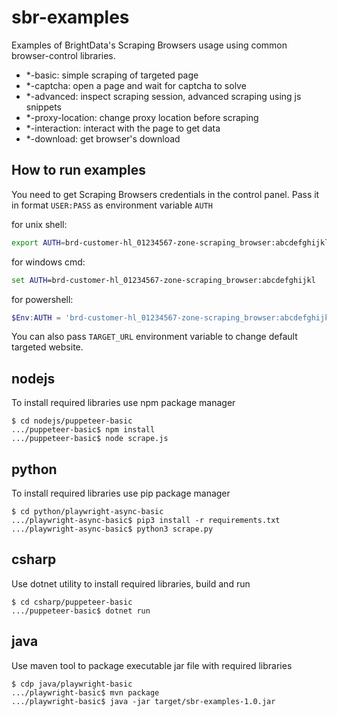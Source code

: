 sbr-examples
============

Examples of BrightData's Scraping Browsers usage using common browser-control
libraries.

- *-basic: simple scraping of targeted page
- *-captcha: open a page and wait for captcha to solve
- *-advanced: inspect scraping session, advanced scraping using js snippets
- *-proxy-location: change proxy location before scraping
- *-interaction: interact with the page to get data
- *-download: get browser's download

How to run examples
-------------------

You need to get Scraping Browsers credentials in the control panel.
Pass it in format `USER:PASS` as environment variable `AUTH`

for unix shell:
```bash
export AUTH=brd-customer-hl_01234567-zone-scraping_browser:abcdefghijkl
```

for windows cmd:
```cmd
set AUTH=brd-customer-hl_01234567-zone-scraping_browser:abcdefghijkl
```

for powershell:
```powershell
$Env:AUTH = 'brd-customer-hl_01234567-zone-scraping_browser:abcdefghijkl'
```

You can also pass `TARGET_URL` environment variable to change default
targeted website.

nodejs
------

To install required libraries use npm package manager

```
$ cd nodejs/puppeteer-basic
.../puppeteer-basic$ npm install
.../puppeteer-basic$ node scrape.js
```

python
------

To install required libraries use pip package manager

```
$ cd python/playwright-async-basic
.../playwright-async-basic$ pip3 install -r requirements.txt
.../playwright-async-basic$ python3 scrape.py
```

csharp
------

Use dotnet utility to install required libraries, build and run

```
$ cd csharp/puppeteer-basic
.../puppeteer-basic$ dotnet run
```

java
----

Use maven tool to package executable jar file with required libraries

```
$ cdp java/playwright-basic
.../playwright-basic$ mvn package
.../playwright-basic$ java -jar target/sbr-examples-1.0.jar
```

